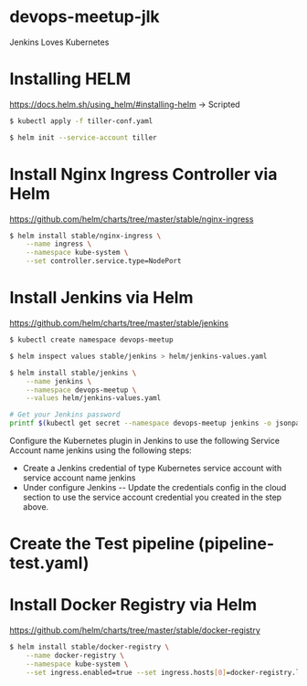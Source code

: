 # devops-meetup-jlk
Jenkins Loves Kubernetes


# Installing HELM
https://docs.helm.sh/using_helm/#installing-helm -> Scripted

```bash
$ kubectl apply -f tiller-conf.yaml

$ helm init --service-account tiller
```

# Install Nginx Ingress Controller via Helm

https://github.com/helm/charts/tree/master/stable/nginx-ingress

```bash
$ helm install stable/nginx-ingress \
    --name ingress \
    --namespace kube-system \
    --set controller.service.type=NodePort
```

# Install Jenkins via Helm

https://github.com/helm/charts/tree/master/stable/jenkins

```bash
$ kubectl create namespace devops-meetup

$ helm inspect values stable/jenkins > helm/jenkins-values.yaml

$ helm install stable/jenkins \
    --name jenkins \
    --namespace devops-meetup \
    --values helm/jenkins-values.yaml

# Get your Jenkins password
printf $(kubectl get secret --namespace devops-meetup jenkins -o jsonpath="{.data.jenkins-admin-password}" | base64 --decode);echo
```

Configure the Kubernetes plugin in Jenkins to use the following Service Account name jenkins using the following steps:
  - Create a Jenkins credential of type Kubernetes service account with service account name jenkins
  - Under configure Jenkins -- Update the credentials config in the cloud section to use the service account credential you created in the step above.

# Create the Test pipeline (pipeline-test.yaml)

# Install Docker Registry via Helm

https://github.com/helm/charts/tree/master/stable/docker-registry

```bash
$ helm install stable/docker-registry \
    --name docker-registry \
    --namespace kube-system \
    --set ingress.enabled=true --set ingress.hosts[0]=docker-registry.local 
```
